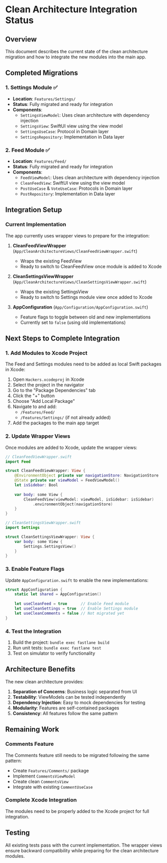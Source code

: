 # Clean Architecture Integration Status

## Overview
This document describes the current state of the clean architecture migration and how to integrate the new modules into the main app.

## Completed Migrations

### 1. Settings Module ✅
- **Location**: `Features/Settings/`
- **Status**: Fully migrated and ready for integration
- **Components**:
  - `SettingsViewModel`: Uses clean architecture with dependency injection
  - `SettingsView`: SwiftUI view using the view model
  - `SettingsUseCase`: Protocol in Domain layer
  - `SettingsRepository`: Implementation in Data layer

### 2. Feed Module ✅
- **Location**: `Features/Feed/`
- **Status**: Fully migrated and ready for integration
- **Components**:
  - `FeedViewModel`: Uses clean architecture with dependency injection
  - `CleanFeedView`: SwiftUI view using the view model
  - `PostUseCase` & `VoteUseCase`: Protocols in Domain layer
  - `PostRepository`: Implementation in Data layer

## Integration Setup

### Current Implementation
The app currently uses wrapper views to prepare for the integration:

1. **CleanFeedViewWrapper** (`App/CleanArchitectureViews/CleanFeedViewWrapper.swift`)
   - Wraps the existing FeedView
   - Ready to switch to CleanFeedView once module is added to Xcode

2. **CleanSettingsViewWrapper** (`App/CleanArchitectureViews/CleanSettingsViewWrapper.swift`)
   - Wraps the existing SettingsView
   - Ready to switch to Settings module view once added to Xcode

3. **AppConfiguration** (`App/Configuration/AppConfiguration.swift`)
   - Feature flags to toggle between old and new implementations
   - Currently set to `false` (using old implementations)

## Next Steps to Complete Integration

### 1. Add Modules to Xcode Project
The Feed and Settings modules need to be added as local Swift packages in Xcode:

1. Open `Hackers.xcodeproj` in Xcode
2. Select the project in the navigator
3. Go to the "Package Dependencies" tab
4. Click the "+" button
5. Choose "Add Local Package"
6. Navigate to and add:
   - `/Features/Feed/`
   - `/Features/Settings/` (if not already added)
7. Add the packages to the main app target

### 2. Update Wrapper Views
Once modules are added to Xcode, update the wrapper views:

```swift
// CleanFeedViewWrapper.swift
import Feed

struct CleanFeedViewWrapper: View {
    @EnvironmentObject private var navigationStore: NavigationStore
    @State private var viewModel = FeedViewModel()
    let isSidebar: Bool
    
    var body: some View {
        CleanFeedView(viewModel: viewModel, isSidebar: isSidebar)
            .environmentObject(navigationStore)
    }
}
```

```swift
// CleanSettingsViewWrapper.swift
import Settings

struct CleanSettingsViewWrapper: View {
    var body: some View {
        Settings.SettingsView()
    }
}
```

### 3. Enable Feature Flags
Update `AppConfiguration.swift` to enable the new implementations:

```swift
struct AppConfiguration {
    static let shared = AppConfiguration()
    
    let useCleanFeed = true      // Enable Feed module
    let useCleanSettings = true  // Enable Settings module
    let useCleanComments = false // Not migrated yet
}
```

### 4. Test the Integration
1. Build the project: `bundle exec fastlane build`
2. Run unit tests: `bundle exec fastlane test`
3. Test on simulator to verify functionality

## Architecture Benefits

The new clean architecture provides:

1. **Separation of Concerns**: Business logic separated from UI
2. **Testability**: ViewModels can be tested independently
3. **Dependency Injection**: Easy to mock dependencies for testing
4. **Modularity**: Features are self-contained packages
5. **Consistency**: All features follow the same pattern

## Remaining Work

### Comments Feature
The Comments feature still needs to be migrated following the same pattern:
- Create `Features/Comments/` package
- Implement `CommentsViewModel`
- Create clean `CommentsView`
- Integrate with existing `CommentUseCase`

### Complete Xcode Integration
The modules need to be properly added to the Xcode project for full integration.

## Testing
All existing tests pass with the current implementation. The wrapper views ensure backward compatibility while preparing for the clean architecture modules.